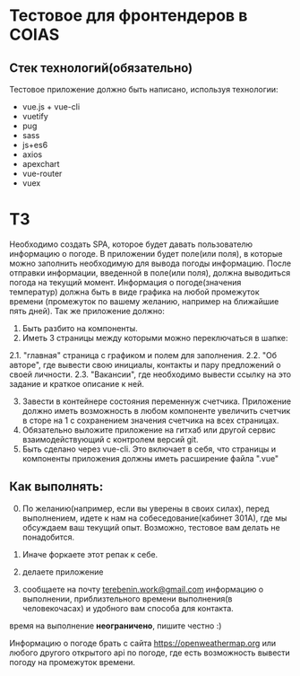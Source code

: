 # Тестовое для фронтендеров в COIAS

## Стек технологий(обязательно)
Тестовое приложение должно быть написано, используя технологии:
* vue.js + vue-cli
* vuetify
* pug
* sass
* js+es6
* axios
* apexchart
* vue-router 
* vuex

# ТЗ
Необходимо создать SPA, которое будет давать пользователю информацию о погоде. В приложении будет поле(или поля), в которые можно заполнить необходимую для вывода погоды информацию. После отправки информации, введенной в поле(или поля), должна выводиться погода на текущий момент. Информация о погоде(значения температур) должна быть в виде графика на любой промежуток времени (промежуток по вашему желанию, например на ближайшие пять дней).
Так же приложение должно:
1. Быть разбито на компоненты.
2. Иметь 3 страницы между которыми можно переключаться в шапке:

2.1. "главная" страница с графиком и полем для заполнения. 
2.2. "Об авторе", где вывести свою инициалы, контакты и пару предложений о своей личности. 
2.3. "Вакансии", где необходимо вывести ссылку на это задание и краткое описание к ней.

3. Завести в контейнере состояния переменнуж счетчика. Приложение должно иметь возможность в любом компоненте увеличить счетчик в сторе на 1 с сохранением значения счетчика на всех страницах. 
4. Обязательно выложите приложение на гитхаб или другой сервис взаимодействующий с контролем версий git. 
5. Быть сделано через vue-cli. Это включает в себя, что страницы и компоненты приложения должны иметь расширение файла ".vue"

## Как выполнять:

0) По желанию(например, если вы уверены в своих силах), перед выполнением, идете к нам на собеседование(кабинет 301А), где мы обсуждаем ваш текущий опыт. Возможно, тестовое вам делать не понадобится.

1) Иначе форкаете этот репак к себе.
2) делаете приложение 
3) сообщаете на почту terebenin.work@gmail.com информацию о выполнении, приблизтельного времени выполнения(в человекочасах) и удобного вам способа для контакта.

время на выполнение **неограничено**, пишите честно :)


Информацию о погоде брать с сайта https://openweathermap.org или любого другого открытого api по погоде, где есть возможность вывести погоду на промежуток времени.

